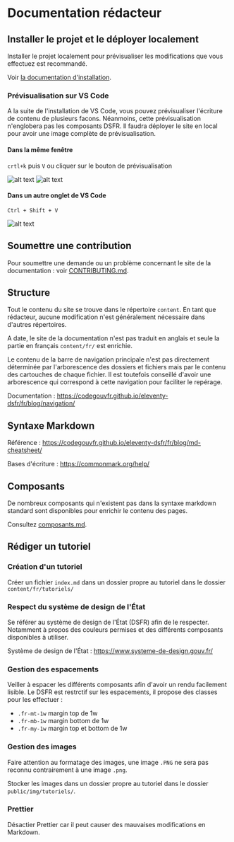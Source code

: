 # Documentation rédacteur

## Installer le projet et le déployer localement

Installer le projet localement pour prévisualiser les modifications que vous effectuez est recommandé.

Voir [la documentation d'installation](installation.md).

### Prévisualisation sur VS Code

A la suite de l'installation de VS Code, vous pouvez prévisualiser l'écriture de contenu de plusieurs facons. Néanmoins, cette prévisualisation n'englobera pas les composants DSFR. Il faudra déployer le site en local pour avoir une image complète de prévisualisation.

#### Dans la même fenêtre

`crtl+k` puis `V` ou cliquer sur le bouton de prévisualisation

![alt text](img/image-2.png)
![alt text](img/image-4.png)

#### Dans un autre onglet de VS Code

`Ctrl + Shift + V`

![![alt text](image-6.png)](img/image-5.png)

## Soumettre une contribution

Pour soumettre une demande ou un problème concernant le site de la documentation : voir [CONTRIBUTING.md](../CONTRIBUTING.md).

## Structure

Tout le contenu du site se trouve dans le répertoire `content`. En tant que rédacteur, aucune modification n'est généralement nécessaire dans d'autres répertoires.

A date, le site de la documentation n'est pas traduit en anglais et seule la partie en français `content/fr/` est enrichie.

Le contenu de la barre de navigation principale n'est pas directement déterminée par l'arborescence des dossiers et fichiers mais par le contenu des cartouches de chaque fichier.
Il est toutefois conseillé d'avoir une arborescence qui correspond à cette navigation pour faciliter le repérage.

Documentation : https://codegouvfr.github.io/eleventy-dsfr/fr/blog/navigation/

## Syntaxe Markdown

Référence : https://codegouvfr.github.io/eleventy-dsfr/fr/blog/md-cheatsheet/

Bases d'écriture : https://commonmark.org/help/

## Composants

De nombreux composants qui n'existent pas dans la syntaxe markdown standard sont disponibles pour enrichir le contenu des pages.

Consultez [composants.md](composants.md).

## Rédiger un tutoriel

### Création d'un tutoriel

Créer un fichier `index.md` dans un dossier propre au tutoriel dans le dossier `content/fr/tutoriels/`

### Respect du système de design de l'État

Se référer au système de design de l'État (DSFR) afin de le respecter. Notamment à propos des couleurs permises et des différents composants disponibles à utiliser.

Système de design de l'État : https://www.systeme-de-design.gouv.fr/

### Gestion des espacements

Veiller à espacer les différents composants afin d'avoir un rendu facilement lisible. Le DSFR est restrctif sur les espacements, il propose des classes pour les effectuer :
- `.fr-mt-1w` margin top de 1w
- `.fr-mb-1w` margin bottom de 1w
- `.fr-my-1w` margin top et bottom de 1w

### Gestion des images

Faire attention au formatage des images, une image `.PNG` ne sera pas reconnu contrairement à une image `.png`.

Stocker les images dans un dossier propre au tutoriel dans le dossier `public/img/tutoriels/`.

### Prettier

Désactier Prettier car il peut causer des mauvaises modifications en Markdown.